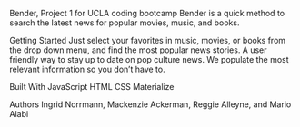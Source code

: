 Bender, Project 1 for UCLA coding bootcamp
Bender is a quick method to search the latest news for popular movies, music, and books. 

Getting Started
Just select your favorites in music, movies, or books from the drop down menu, and find the most popular news stories. A user friendly way to stay up to date on pop culture news. We populate the most relevant information so you don’t have to. 

Built With
JavaScript
HTML
CSS
Materialize


Authors
Ingrid Norrmann, Mackenzie Ackerman, Reggie Alleyne, and Mario Alabi
